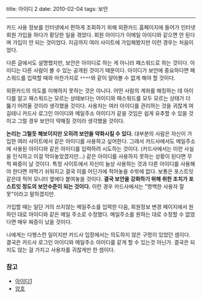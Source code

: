 title: 아이디 2
date: 2010-02-04
tags: 보안

---
카드 사용 정보를 인터넷에서 편하게 조회하기 위해 외환카드 홈페이지에 들어가 인터넷 회원 가입을 하다가 황당한 일을 겪었다. 회원 아이디가 이메일 아이디와 같으면 안 된다며 가입이 안 되는 것이었다. 지금까지 여러 사이트에 가입해봤지만 이런 경우는 처음이었다.
<!--more-->

다른 글에서도 설명했지만, 보안은 아이디로 하는 게 아니라 패스워드로 하는 것이다. 아이디는 다른 사람이 볼 수 있는 공개된 것이기 때문이다. 아이디가 보안에 중요하다면 패스워드를 입력할 때와 마찬가지로 `****`와 같이 알아볼 수 없게 해야 할 것이다.

외환카드의 의도를 이해하지 못하는 것은 아니다. 어떤 사람의 계좌를 해킹하는 데 아이디를 알고 패스워드는 모르는 상태보다는 아이디와 패스워드를 모두 모르는 상태가 더 뚫기 어려울 것이라 생각했을 것이다. 사용자는 여러 아이디를 관리하는 것을 귀찮게 여길테니 카드사 로그인 아이디와 메일주소 아이디가 같을 것임은 쉽게 유추할 수 있을 것이고 그럴 경우 보안이 약해질 것이라 생각했을 것이다.

**논리는 그럴듯 해보이지만 오히려 보안을 약화시킬 수 있다.** 대부분의 사람은 자신이 가입한 여러 사이트에서 같은 아이디를 사용하고 싶어한다. 그래서 카드사에서도 메일주소에 사용된 아이디와 같은 아이디를 입력하려 시도하는 것이다. (카드사에서는 이런 사실을 인식하고 이걸 막아놓았겠지만...) 같은 아이디를 사용하지 못하는 상황이 된다면 무척 짜증이 날 것이다. 특정 사이트에서 자신이 늘상 사용하는 것과 다른 아이디를 사용해야 한다면 까먹기 쉬워지고 결국 이를 어딘가에 적어놓을 수밖에 없다. 보통은 포스트잇 같은데 적어 모니터 옆에다 붙여놓을 것이다. **결국 보안을 강화하기 위해 취한 조치가 포스트잇 정도의 보안수준이 되는 것이다.** 이런 경우 카드사에서는 "명백한 사용자 잘못"이라고 말하겠지만.

가입할 때는 일단 거의 쓰지않는 메일주소를 입력한 다음, 회원정보 변경 페이지에서 원하던 대로 아이디와 같은 메일 주소로 수정했다. 메일주소를 원하는 대로 수정할 수 없었다면 매우 짜증이 났을 것이다.

나에게는 다행스런 일이지만 카드사 입장에서는 의도하지 않은 구멍이 있었던 셈이다. 결국은 카드사 로그인 아이디와 메일주소 아이디를 같게 할 수 있는것 아닌가. 결국은 되지도 않는 걸 가지고 사용자를 귀찮게만 한 셈이다.

### 참고
* [아이디1](/2010/01/26/id/)
* [암호](/2009/07/14/password/)
